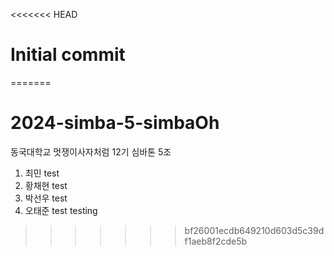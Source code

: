 <<<<<<< HEAD
# Initial commit
=======
# 2024-simba-5-simbaOh
동국대학교 멋쟁이사자처럼 12기 심바톤 5조
1. 최민 test
2. 황채현 test
3. 박선우 test
4. 오태준 test
testing
>>>>>>> bf26001ecdb649210d603d5c39df1aeb8f2cde5b
